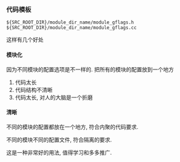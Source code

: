 ### 代码模板

```
${SRC_ROOT_DIR}/module_dir_name/module_gflags.h
${SRC_ROOT_DIR}/module_dir_name/module_gflags.cc
```

这样有几个好处

#### 模块化
因为不同模块的配置选项是不一样的. 把所有的模块的配置放到一个地方

1. 代码太长
2. 代码结构不清晰
3. 代码太长, 对人的大脑是一个折磨


#### 清晰

不同的模块的配置都放在一个地方, 符合内聚的代码要求.

不同的模块不同的配置文件, 符合隔离的要求.

这是一种非常好的用法, 值得学习和多多推广.

